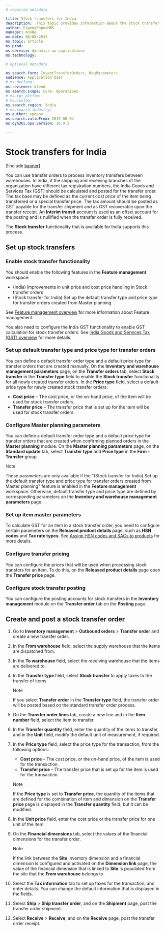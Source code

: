 ```yaml
---
# required metadata

title: Stock transfers for India
description:  This topic provides information about the stock transfer functionality that is available for India in Microsoft Dynamics 365 Finance.
author: EvgenyPopovMBS
manager: AnnBe
ms.date: 08/05/2019
ms.topic: article
ms.prod: 
ms.service: dynamics-ax-applications
ms.technology: 

# optional metadata

ms.search.form: InventTransferOrders, ReqParameters
audience: Application User
# ms.devlang: 
ms.reviewer: kfend
ms.search.scope: Core, Operations
# ms.tgt_pltfrm: 
# ms.custom: 
ms.search.region: India
# ms.search.industry: 
ms.author: epopov
ms.search.validFrom: 2019-08-04
ms.dyn365.ops.version: 10.0.5

---
```


# Stock transfers for India

[!include [banner](../includes/banner.md)]

You can use transfer orders to process inventory transfers between warehouses. In India, if the shipping and receiving branches of the organization have different tax registration numbers, the India Goods and Services Tax (GST) should be calculated and posted for the transfer order. The tax base may be defined as the current cost price of the item being transferred or a special transfer price. The tax amount should be posted as GST payable for the transfer shipment and as GST recoverable upon the transfer receipt. An **Interim transit** account is used as an offset account for the posting and is nullified when the transfer order is fully received. 

The **Stock transfer** functionality that is available for India supports this process.

## Set up stock transfers

### Enable stock transfer functionality

You should enable the following features in the **Feature management** workspace:

- (India) Improvements in unit price and cost price handling in Stock transfer orders
- (Stock transfer for India) Set up the default transfer type and price type for transfer orders created from Master planning

See [Feature management overview](../../fin-ops-core/fin-ops/get-started/feature-management/feature-management-overview.md) for more information about Feature management.

You also need to configure the India GST functionality to enable GST calculation for stock transfer orders. See [India Goods and Services Tax (GST) overview](apac-ind-gst.md) for more details.   

### Set up default transfer type and price type for transfer orders

You can define a default transfer order type and a default price type for transfer orders that are created manually. On the **Inventory and warehouse management parameters** page, on the **Transfer orders** tab, select **Stock transfer** in the **Transfer type** field to enable the **Stock transfer** functionality for all newly created transfer orders.  In the **Price type** field, select a default price type for newly created stock transfer orders:

- **Cost price** – The cost price, or the on-hand price, of the item will be used for stock transfer orders.
- **Transfer price** – The transfer price that is set up for the item will be used for stock transfer orders.

### Configure Master planning parameters

You can define a default transfer order type and a default price type for transfer orders that are created when confirming planned orders in the **Master planning** module. On the **Master planning parameters** page, on the **Standard update** tab, select **Transfer type** and **Price type** in the **Firm - Transfer** group.

> [!NOTE]
> These parameters are only available if the "(Stock transfer for India) Set up the default transfer type and price type for transfer orders created from Master planning" feature is enabled in the **Feature management** workspace. Otherwise, default transfer type and price type are defined by corresponding parameters on the **Inventory and warehouse management parameters** page.

### Set up item master parameters

To calculate GST for an item in a stock transfer order, you need to configure certain parameters on the **Released product details** page, such as **HSN codes** and **Tax rate types**. See [Assign HSN codes and SACs to products](apac-ind-gst-hsn-service-accounting-codes.md#assign-hsn-codes-and-sacs-to-products) for more details.

### Configure transfer pricing

You can configure the prices that will be used when processing stock transfers for an item. To do this, on the **Released product details** page open the **Transfer price** page.

### Configure stock transfer posting

You can configure the posting accounts for stock transfers in the **Inventory management** module on the **Transfer order** tab on the **Posting** page. 

## Create and post a stock transfer order

1. Go to **Inventory management** > **Outbound orders** > **Transfer order** and create a new transfer order.
2. In the **From warehouse** field, select the supply warehouse that the items are dispatched from.
3. In the **To warehouse** field, select the receiving warehouse that the items are delivered to.
4. In the **Transfer type** field, select **Stock transfer** to apply taxes to the transfer of items.
    

    > [!NOTE]
    > If you select **Transfer order** in the **Transfer type** field, the transfer order will be posted based on the standard transfer order process.

5. On the **Transfer order lines** tab, create a new line and in the **Item number** field, select the item to transfer.
6. In the **Transfer quantity** field, enter the quantity of the items to transfer, and in the **Unit** field, modify the default unit of measurement, if required.
7. In the **Price type** field, select the price type for the transaction, from the following options:
    
    - **Cost price** – The cost price, or the on-hand price, of the item is used for the transaction.
    - **Transfer price** – The transfer price that is set up for the item is used for the transaction.
    
    > [!NOTE]
    > If the **Price type** is set to **Transfer price**, the quantity of the items that are defined for the combination of item and dimension on the **Transfer price** page is displayed in the **Transfer quantity** field, but it can be modified.

8. In the **Unit price** field, enter the cost price or the transfer price for one unit of the item.
9. On the **Financial dimensions** tab, select the values of the financial dimensions for the transfer order. 

    > [!NOTE]
    > If the link between the **Site** inventory dimension and a financial dimension is configured and activated on the **Dimension link** page, the value of the financial dimension that is linked to **Site** is populated from the site that the **From warehouse** belongs to.

10. Select the **Tax information** tab to set up taxes for the transaction, and enter details. You can change the default information that is displayed in the fields.
11. Select **Ship** > **Ship transfer order**, and on the **Shipment** page, post the transfer order shipment.
12. Select **Receive** > **Receive**, and on the **Receive** page, post the transfer order receipt.
